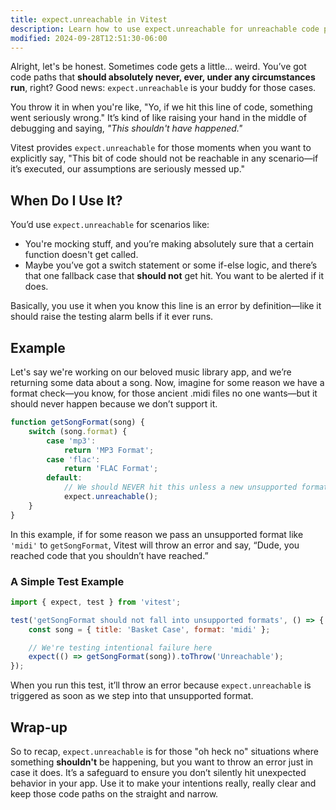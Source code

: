 ```yaml
---
title: expect.unreachable in Vitest
description: Learn how to use expect.unreachable for unreachable code paths.
modified: 2024-09-28T12:51:30-06:00
---
```


Alright, let's be honest. Sometimes code gets a little… weird. You’ve got code paths that **should absolutely never, ever, under any circumstances run**, right? Good news: `expect.unreachable` is your buddy for those cases.

You throw it in when you're like, "Yo, if we hit this line of code, something went seriously wrong." It’s kind of like raising your hand in the middle of debugging and saying, _"This shouldn't have happened."_

Vitest provides `expect.unreachable` for those moments when you want to explicitly say, "This bit of code should not be reachable in any scenario—if it’s executed, our assumptions are seriously messed up."

## When Do I Use It?

You’d use `expect.unreachable` for scenarios like:

- You're mocking stuff, and you’re making absolutely sure that a certain function doesn't get called.
- Maybe you’ve got a switch statement or some if-else logic, and there’s that one fallback case that **should not** get hit. You want to be alerted if it does.

Basically, you use it when you know this line is an error by definition—like it should raise the testing alarm bells if it ever runs.

## Example

Let's say we're working on our beloved music library app, and we’re returning some data about a song. Now, imagine for some reason we have a format check—you know, for those ancient .midi files no one wants—but it should never happen because we don’t support it.

```js
function getSongFormat(song) {
	switch (song.format) {
		case 'mp3':
			return 'MP3 Format';
		case 'flac':
			return 'FLAC Format';
		default:
			// We should NEVER hit this unless a new unsupported format was accidentally passed
			expect.unreachable();
	}
}
```

In this example, if for some reason we pass an unsupported format like `'midi'` to `getSongFormat`, Vitest will throw an error and say, “Dude, you reached code that you shouldn’t have reached.”

### A Simple Test Example

```js
import { expect, test } from 'vitest';

test('getSongFormat should not fall into unsupported formats', () => {
	const song = { title: 'Basket Case', format: 'midi' };

	// We're testing intentional failure here
	expect(() => getSongFormat(song)).toThrow('Unreachable');
});
```

When you run this test, it’ll throw an error because `expect.unreachable` is triggered as soon as we step into that unsupported format.

## Wrap-up

So to recap, `expect.unreachable` is for those "oh heck no" situations where something **shouldn't** be happening, but you want to throw an error just in case it does. It’s a safeguard to ensure you don’t silently hit unexpected behavior in your app. Use it to make your intentions really, really clear and keep those code paths on the straight and narrow.
